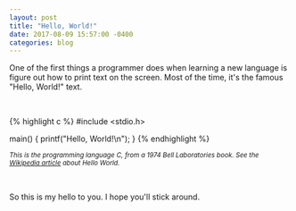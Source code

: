 ```yaml
---
layout: post
title: "Hello, World!"
date: 2017-08-09 15:57:00 -0400
categories: blog
---
```

One of the first things a programmer does when learning a new language is figure out how to print text on the screen. Most of the time, it's the famous "Hello, World!" text.

&nbsp;

{% highlight c %}
#include <stdio.h>

main() {
	printf("Hello, World!\n");
}
{% endhighlight %}

<small>*This is the programming language C, from a 1974 Bell Laboratories book. See the [Wikipedia article](https://en.wikipedia.org/wiki/%22Hello,_World!%22_program) about Hello World.*</small>

&nbsp;

So this is my hello to you. I hope you'll stick around.
